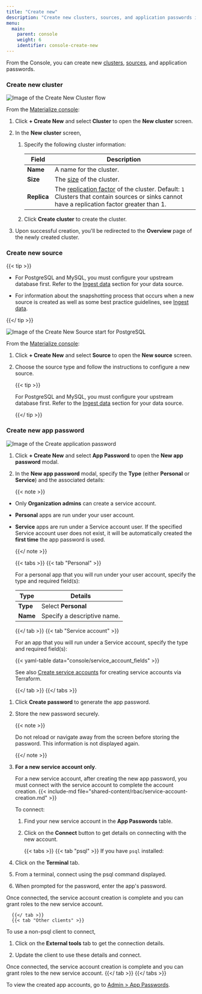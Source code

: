 ```yaml
---
title: "Create new"
description: "Create new clusters, sources, and application passwords in the Materialize console"
menu:
  main:
    parent: console
    weight: 6
    identifier: console-create-new
---
```


From the Console, you can create new [clusters](/concepts/clusters/ "Isolated
pools of compute resources (CPU, memory, and scratch disk space)"),
[sources](/concepts/sources/ "Upstream (i.e., external) systems you want
Materialize to read data from"), and application passwords.

### Create new cluster

![Image of the Create New Cluster flow](/images/console/console-create-new/postgresql/create-new-cluster-flow.png "Create New Cluster flow")

From the [Materialize console](https://console.materialize.com/):

1. Click **+ Create New** and select **Cluster** to open the **New cluster**
   screen.

1. In the **New cluster** screen,

   1. Specify the following cluster information:

      | Field | Description |
      | ----- | ----------- |
      | **Name** | A name for the cluster. | `
      | **Size** | The [size](/sql/create-cluster/#size) of the cluster. |
      | **Replica** | The [replication factor](/sql/create-cluster/#replication-factor) of the cluster. Default: `1` <br>Clusters that contain sources or sinks cannot have a replication factor greater than 1.|

   1. Click **Create cluster** to create the cluster.

1. Upon successful creation, you'll be redirected to the **Overview** page of
    the newly created cluster.


### Create new source

{{< tip >}}

- For PostgreSQL and MySQL, you must configure your upstream database first.
  Refer to the [Ingest data](/ingest-data/) section for your data source.

- For information about the snapshotting process that occurs when a new source
  is created as well as some best practice guidelines, see [Ingest
  data](/ingest-data/).

{{</ tip >}}

![Image of the Create New Source start for
PostgreSQL](/images/console/console-create-new/postgresql/create-new-source-start.png
"Create New Source start for PostgreSQL")

From the [Materialize console](https://console.materialize.com/):

1. Click **+ Create New** and select **Source** to open the **New source**
   screen.

1. Choose the source type and follow the instructions to configure a new source.

    {{< tip >}}

    For PostgreSQL and MySQL, you must configure your upstream database first. Refer
    to the [Ingest data](/ingest-data/) section for your data source.

    {{</ tip >}}


### Create new app password

![Image of the Create application
password](/images/console/console-create-new/create-app-password.png "Create
application password")


1. Click **+ Create New** and select **App Password** to open the **New app
   password** modal.

1. In the  **New app password** modal, specify the **Type** (either **Personal**
   or **Service**) and the associated details:

   {{< note >}}

- Only **Organization admins** can create a service account.
- **Personal** apps are run under your user account.
- **Service** apps are run under a Service account user. If the specified
   Service account user does not exist, it will be automatically created the
   **first time** the app password is used.

   {{</ note >}}


   {{< tabs >}}
   {{< tab "Personal" >}}

   For a personal app that you will run under your user account, specify the
   type and required field(s):

   | Type | Details |
   | ---- | ----------- |
   | **Type** | Select **Personal** |
   | **Name** | Specify a descriptive name. |

   {{</ tab >}}
   {{< tab "Service account" >}}

   For an app that you will run under a Service account, specify the
   type and required field(s):

   {{< yaml-table data="console/service_account_fields" >}}

   See also [Create service
   accounts](/manage/access-control/create-service-accounts/) for creating
   service accounts via Terraform.

   {{</ tab >}}
   {{</ tabs >}}


1. Click **Create password** to generate the app password.

1. Store the new password securely.

   {{< note >}}

   Do not reload or navigate away from the screen before storing the
   password. This information is not displayed again.

   {{</ note >}}

1. **For a new service account only**.

   For a new service account, after creating the new app password, you must
   connect with the service account to complete the account creation. {{<
   include-md file="shared-content/rbac/service-account-creation.md" >}}

   To connect:

   1. Find your new service account in the **App Passwords** table.

   1. Click on the **Connect** button to get details on connecting with the new
      account.

      {{< tabs >}}
      {{< tab "psql" >}}
If you have `psql` installed:

1. Click on the **Terminal** tab.
1. From a terminal, connect using the psql command displayed.
1. When prompted for the password, enter the app's password.

Once connected, the service account creation is complete and you can grant roles
to the new service account.

      {{</ tab >}}
      {{< tab "Other clients" >}}
To use a non-psql client to connect,

1. Click on the **External tools** tab to get the connection details.

1. Update the client to use these details and connect.

Once connected, the service account creation is complete and you can grant roles
to the new service account.
      {{</ tab >}}
      {{</ tabs >}}

To view the created app accounts, go to [Admin > App
Passwords](/console/admin/).

